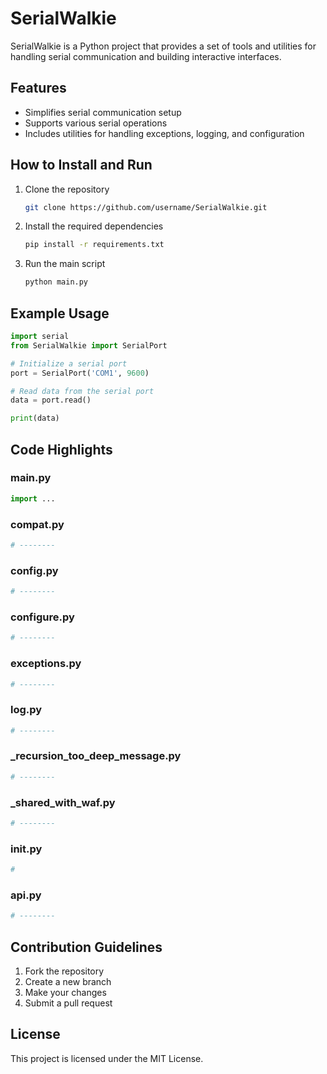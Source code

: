 # SerialWalkie

SerialWalkie is a Python project that provides a set of tools and utilities for handling serial communication and building interactive interfaces.

## Features
- Simplifies serial communication setup
- Supports various serial operations
- Includes utilities for handling exceptions, logging, and configuration

## How to Install and Run
1. Clone the repository
   ```bash
   git clone https://github.com/username/SerialWalkie.git
   ```

2. Install the required dependencies
   ```bash
   pip install -r requirements.txt
   ```

3. Run the main script
   ```bash
   python main.py
   ```

## Example Usage
```python
import serial
from SerialWalkie import SerialPort

# Initialize a serial port
port = SerialPort('COM1', 9600)

# Read data from the serial port
data = port.read()

print(data)
```

## Code Highlights
### main.py
```python
import ...
```

### compat.py
```python
# --------
```

### config.py
```python
# --------
```

### configure.py
```python
# --------
```

### exceptions.py
```python
# --------
```

### log.py
```python
# --------
```

### _recursion_too_deep_message.py
```python
# --------
```

### _shared_with_waf.py
```python
# --------
```

### __init__.py
```python
#
```

### api.py
```python
# --------
```

## Contribution Guidelines
1. Fork the repository
2. Create a new branch
3. Make your changes
4. Submit a pull request

## License
This project is licensed under the MIT License.